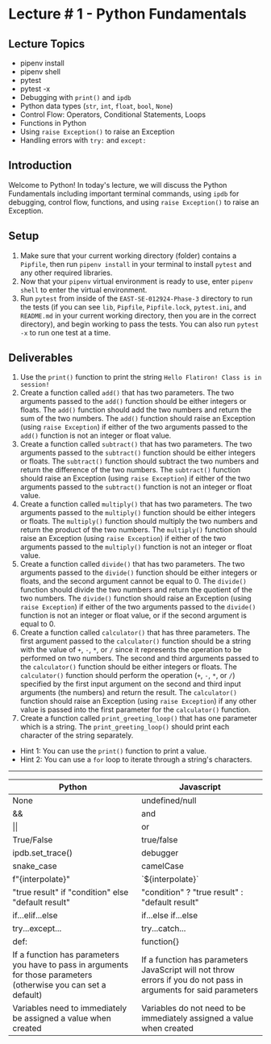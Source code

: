 # Lecture # 1 - Python Fundamentals

## Lecture Topics

- pipenv install
- pipenv shell
- pytest
- pytest -x
- Debugging with `print()` and `ipdb`
- Python data types (`str`, `int`, `float`, `bool`, `None`)
- Control Flow: Operators, Conditional Statements, Loops
- Functions in Python
- Using `raise Exception()` to raise an Exception
- Handling errors with `try:` and `except:`

## Introduction

Welcome to Python! In today's lecture, we will discuss the Python Fundamentals including important terminal commands, using `ipdb` for debugging, control flow, functions, and using `raise Exception()` to raise an Exception.

## Setup

1. Make sure that your current working directory (folder) contains a `Pipfile`, then run `pipenv install` in your terminal to install `pytest` and any other required libraries.
2. Now that your `pipenv` virtual environment is ready to use, enter `pipenv shell` to enter the virtual environment.
3. Run `pytest` from inside of the `EAST-SE-012924-Phase-3` directory to run the tests (if you can see `lib`, `Pipfile`, `Pipfile.lock`, `pytest.ini`, and `README.md` in your current working directory, then you are in the correct directory), and begin working to pass the tests. You can also run `pytest -x` to run one test at a time.

## Deliverables

1. Use the `print()` function to print the string `Hello Flatiron! Class is in session!`
2. Create a function called `add()` that has two parameters. The two arguments passed to the `add()` function should be either integers or floats. The `add()` function should add the two numbers and return the sum of the two numbers. The `add()` function should raise an Exception (using `raise Exception`) if either of the two arguments passed to the `add()` function is not an integer or float value.
3. Create a function called `subtract()` that has two parameters. The two arguments passed to the `subtract()` function should be either integers or floats. The `subtract()` function should subtract the two numbers and return the difference of the two numbers. The `subtract()` function should raise an Exception (using `raise Exception`) if either of the two arguments passed to the `subtract()` function is not an integer or float value.
4. Create a function called `multiply()` that has two parameters. The two arguments passed to the `multiply()` function should be either integers or floats. The `multiply()` function should multiply the two numbers and return the product of the two numbers. The `multiply()` function should raise an Exception (using `raise Exception`) if either of the two arguments passed to the `multiply()` function is not an integer or float value.
5. Create a function called `divide()` that has two parameters. The two arguments passed to the `divide()` function should be either integers or floats, and the second argument cannot be equal to 0. The `divide()` function should divide the two numbers and return the quotient of the two numbers. The `divide()` function should raise an Exception (using `raise Exception`) if either of the two arguments passed to the `divide()` function is not an integer or float value, or if the second argument is equal to 0.
6. Create a function called `calculator()` that has three parameters. The first argument passed to the `calculator()` function should be a string with the value of `+`, `-`, `*`, or `/` since it represents the operation to be performed on two numbers. The second and third arguments passed to the `calculator()` function should be either integers or floats. The `calculator()` function should perform the operation (`+`, `-`, `*`, or `/`) specified by the first input argument on the second and third input arguments (the numbers) and return the result. The `calculator()` function should raise an Exception (using `raise Exception`) if any other value is passed into the first parameter for the `calculator()` function.
7. Create a function called `print_greeting_loop()` that has one parameter which is a string. The `print_greeting_loop()` should print each character of the string separately.
- Hint 1: You can use the `print()` function to print a value.
- Hint 2: You can use a `for` loop to iterate through a string's characters.

---


| Python                                                                                               | Javascript                                                                                   |
|------------------------------------------------------------------------------------------------------|----------------------------------------------------------------------------------------------|
| None                      | undefined/null    |
| &&                        | and               |
| \|\|                      | or                |
| True/False                | true/false           |
| ipdb.set_trace()          | debugger          |
| snake_case                | camelCase         |
| f"{interpolate}"    | \`${interpolate}\`       |
| "true result" if "condition" else "default result"   | "condition" ? "true result" : "default result"   |
| if...elif...else    | if...else if...else    |
| try...except... | try...catch...  |
| def:                     | function{}         |
| If a function has parameters you have to pass in arguments for those parameters (otherwise you can set a default) | If a function has parameters JavaScript will not throw errors if you do not pass in arguments for said parameters |
| Variables need to immediately be assigned a value when created | Variables do not need to be immediately assigned a value when created |